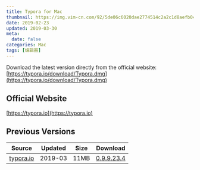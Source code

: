 ```yaml
---
title: Typora for Mac
thumbnail: https://img.vim-cn.com/92/5de06c6020dae2774514c2a2c1d8aefb04fb36.png
date: 2019-02-23
updated: 2019-03-30
meta:
  date: false
categories: Mac
tags: [编辑器]
---
```


Download the latest version directly from the official website: [https://typora.io/download/Typora.dmg](https://typora.io/download/Typora.dmg)

<!-- more -->

## Official Website

[https://typora.io](https://typora.io)


## Previous Versions

| Source | Updated | Size | Download |
| ------ | ------- | -------- | -------- |
| <div class="safe">[typora.io](https://typora.io/)</div> | 2019-03 | 11MB | [0.9.9.23.4](https://img.vim-cn.com/0a/abd06a5fa2d9eb156d59c09302b0e88aefdab8) |
